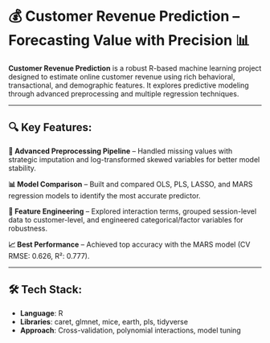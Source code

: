 # 💰 Customer Revenue Prediction – Forecasting Value with Precision 📊

**Customer Revenue Prediction** is a robust R-based machine learning project designed to estimate online customer revenue using rich behavioral, transactional, and demographic features. It explores predictive modeling through advanced preprocessing and multiple regression techniques.

---
## 🔍 Key Features:

**🔄 Advanced Preprocessing Pipeline** – Handled missing values with strategic imputation and log-transformed skewed variables for better model stability.

**📊 Model Comparison** – Built and compared OLS, PLS, LASSO, and MARS regression models to identify the most accurate predictor.

**🧠 Feature Engineering** – Explored interaction terms, grouped session-level data to customer-level, and engineered categorical/factor variables for robustness.

**📈 Best Performance** – Achieved top accuracy with the MARS model (CV RMSE: 0.626, R²: 0.777).

---

## 🛠️ Tech Stack:

- **Language**: R
- **Libraries**: caret, glmnet, mice, earth, pls, tidyverse
- **Approach**: Cross-validation, polynomial interactions, model tuning
